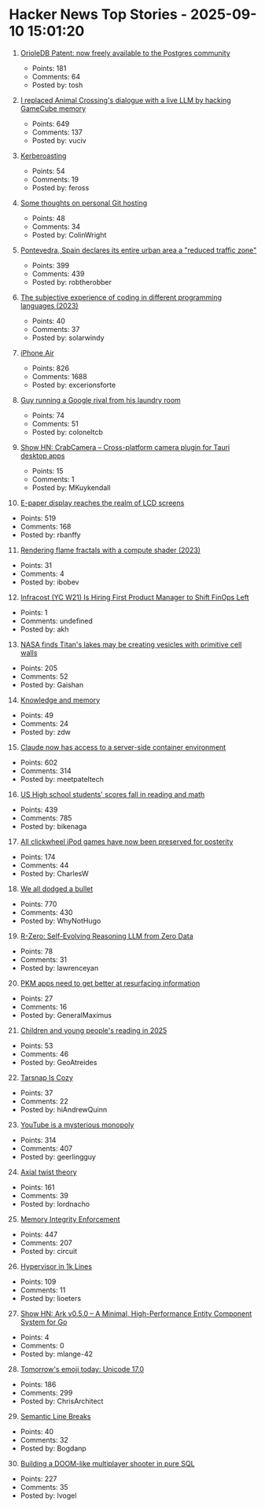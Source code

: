 # Hacker News Top Stories - 2025-09-10 15:01:20

1. [OrioleDB Patent: now freely available to the Postgres community](https://supabase.com/blog/orioledb-patent-free)
   - Points: 181
   - Comments: 64
   - Posted by: tosh

2. [I replaced Animal Crossing's dialogue with a live LLM by hacking GameCube memory](https://joshfonseca.com/blogs/animal-crossing-llm)
   - Points: 649
   - Comments: 137
   - Posted by: vuciv

3. [Kerberoasting](https://blog.cryptographyengineering.com/2025/09/10/kerberoasting/)
   - Points: 54
   - Comments: 19
   - Posted by: feross

4. [Some thoughts on personal Git hosting](https://shkspr.mobi/blog/2025/09/some-thoughts-on-personal-git-hosting/)
   - Points: 48
   - Comments: 34
   - Posted by: ColinWright

5. [Pontevedra, Spain declares its entire urban area a "reduced traffic zone"](https://www.greeneuropeanjournal.eu/made-for-people-not-cars-reclaiming-european-cities/)
   - Points: 399
   - Comments: 439
   - Posted by: robtherobber

6. [The subjective experience of coding in different programming languages (2023)](https://interconnected.org/home/2023/12/05/code)
   - Points: 40
   - Comments: 37
   - Posted by: solarwindy

7. [iPhone Air](https://www.apple.com/newsroom/2025/09/introducing-iphone-air-a-powerful-new-iphone-with-a-breakthrough-design/)
   - Points: 826
   - Comments: 1688
   - Posted by: excerionsforte

8. [Guy running a Google rival from his laundry room](https://www.fastcompany.com/91396271/searcha-page-seekninja-diy-search-engines)
   - Points: 74
   - Comments: 51
   - Posted by: coloneltcb

9. [Show HN: CrabCamera – Cross-platform camera plugin for Tauri desktop apps](https://crates.io/crates/crabcamera)
   - Points: 15
   - Comments: 1
   - Posted by: MKuykendall

10. [E-paper display reaches the realm of LCD screens](https://spectrum.ieee.org/e-paper-display-modos)
   - Points: 519
   - Comments: 168
   - Posted by: rbanffy

11. [Rendering flame fractals with a compute shader (2023)](https://wrighter.xyz/blog/2023_08_17_flame_fractals_in_comp_shader)
   - Points: 31
   - Comments: 4
   - Posted by: ibobev

12. [Infracost (YC W21) Is Hiring First Product Manager to Shift FinOps Left](https://www.ycombinator.com/companies/infracost/jobs/ukwJ299-senior-product-manager)
   - Points: 1
   - Comments: undefined
   - Posted by: akh

13. [NASA finds Titan's lakes may be creating vesicles with primitive cell walls](https://www.sciencedaily.com/releases/2025/08/250831112449.htm)
   - Points: 205
   - Comments: 52
   - Posted by: Gaishan

14. [Knowledge and memory](https://www.robinsloan.com/lab/knowledge-and-memory/)
   - Points: 49
   - Comments: 24
   - Posted by: zdw

15. [Claude now has access to a server-side container environment](https://www.anthropic.com/news/create-files)
   - Points: 602
   - Comments: 314
   - Posted by: meetpateltech

16. [US High school students' scores fall in reading and math](https://apnews.com/article/naep-reading-math-scores-12th-grade-c18d6e3fbc125f12948cc70cb85a520a)
   - Points: 439
   - Comments: 785
   - Posted by: bikenaga

17. [All clickwheel iPod games have now been preserved for posterity](https://arstechnica.com/gaming/2025/09/all-54-lost-clickwheel-ipod-games-have-now-been-preserved-for-posterity/)
   - Points: 174
   - Comments: 44
   - Posted by: CharlesW

18. [We all dodged a bullet](https://xeiaso.net/notes/2025/we-dodged-a-bullet/)
   - Points: 770
   - Comments: 430
   - Posted by: WhyNotHugo

19. [R-Zero: Self-Evolving Reasoning LLM from Zero Data](https://arxiv.org/abs/2508.05004)
   - Points: 78
   - Comments: 31
   - Posted by: lawrenceyan

20. [PKM apps need to get better at resurfacing information](https://ankursethi.com/blog/pkm-apps-need-to-get-better-at-resurfacing-information/)
   - Points: 27
   - Comments: 16
   - Posted by: GeneralMaximus

21. [Children and young people's reading in 2025](https://literacytrust.org.uk/research-services/research-reports/children-and-young-peoples-reading-in-2025/)
   - Points: 53
   - Comments: 46
   - Posted by: GeoAtreides

22. [Tarsnap Is Cozy](https://til.andrew-quinn.me/posts/tarsnap-is-cozy/)
   - Points: 37
   - Comments: 22
   - Posted by: hiAndrewQuinn

23. [YouTube is a mysterious monopoly](https://anderegg.ca/2025/09/08/youtube-is-a-mysterious-monopoly)
   - Points: 314
   - Comments: 407
   - Posted by: geerlingguy

24. [Axial twist theory](https://en.wikipedia.org/wiki/Axial_twist_theory)
   - Points: 161
   - Comments: 39
   - Posted by: lordnacho

25. [Memory Integrity Enforcement](https://security.apple.com/blog/memory-integrity-enforcement/)
   - Points: 447
   - Comments: 207
   - Posted by: circuit

26. [Hypervisor in 1k Lines](https://1000hv.seiya.me/en)
   - Points: 109
   - Comments: 11
   - Posted by: lioeters

27. [Show HN: Ark v0.5.0 – A Minimal, High-Performance Entity Component System for Go](https://github.com/mlange-42/ark)
   - Points: 4
   - Comments: 0
   - Posted by: mlange-42

28. [Tomorrow's emoji today: Unicode 17.0](https://jenniferdaniel.substack.com/p/tomorrows-emoji-today-unicode-170)
   - Points: 186
   - Comments: 299
   - Posted by: ChrisArchitect

29. [Semantic Line Breaks](https://sembr.org)
   - Points: 40
   - Comments: 32
   - Posted by: Bogdanp

30. [Building a DOOM-like multiplayer shooter in pure SQL](https://cedardb.com/blog/doomql/)
   - Points: 227
   - Comments: 35
   - Posted by: lvogel


